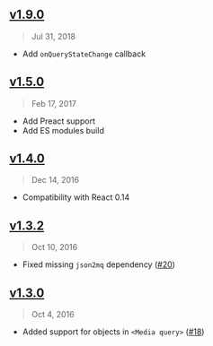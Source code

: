 ## [v1.9.0]
> Jul 31, 2018

- Add `onQueryStateChange` callback

[v1.9.0]: https://github.com/olistic/react-media/compare/v1.8.0...v1.9.0

## [v1.5.0]
> Feb 17, 2017

- Add Preact support
- Add ES modules build

[v1.5.0]: https://github.com/ReactTraining/react-media/compare/v1.4.0...v1.5.0

## [v1.4.0]
> Dec 14, 2016

- Compatibility with React 0.14

[v1.4.0]: https://github.com/ReactTraining/react-media/compare/v1.3.2...v1.4.0

## [v1.3.2]
> Oct 10, 2016

- Fixed missing `json2mq` dependency ([#20])

[v1.3.2]: https://github.com/ReactTraining/react-media/compare/v1.3.0...v1.3.2
[#20]: https://github.com/ReactTraining/react-media/pull/20

## [v1.3.0]
> Oct 4, 2016

- Added support for objects in `<Media query>` ([#18])

[v1.3.0]: https://github.com/ReactTraining/react-media/compare/v1.2.2...v1.3.0
[#18]: https://github.com/ReactTraining/react-media/pull/18
